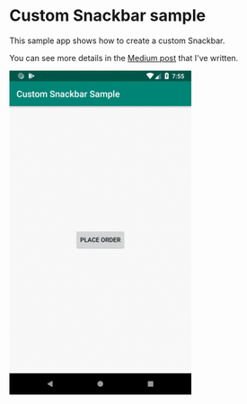 # Custom Snackbar sample

This sample app shows how to create a custom Snackbar.

You can see more details in the [Medium post](https://medium.com/@fabionegri/make-snackbar-great-again-51edf7c940d4) that I've written.

![Custom Snackbar](/img/chef-resized.gif)